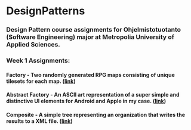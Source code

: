 # DesignPatterns

### Design Pattern course assignments for Ohjelmistotuotanto (Software Engineering) major at Metropolia University of Applied Sciences.

### Week 1 Assignments:
#### Factory - Two randomly generated RPG maps consisting of unique tilesets for each map. ([link](https://github.com/TonyKarlin/DesignPatterns/tree/main/Factory))
#### Abstract Factory - An ASCII art representation of a super simple and distinctive UI elements for Android and Apple in my case. ([link](https://github.com/TonyKarlin/DesignPatterns/tree/main/AbstractFactory))
#### Composite - A simple tree representing an organization that writes the results to a XML file. ([link](https://github.com/TonyKarlin/DesignPatterns/tree/main/Composite))
